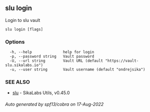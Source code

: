 ## slu login

Login to slu vault

```
slu login [flags]
```

### Options

```
  -h, --help              help for login
  -p, --password string   Vault password
  -U, --url string        Vault URL (default "https://vault-slu.sikalabs.io")
  -u, --user string       Vault username (default "ondrejsika")
```

### SEE ALSO

* [slu](slu.md)	 - SikaLabs Utils, v0.45.0

###### Auto generated by spf13/cobra on 17-Aug-2022
